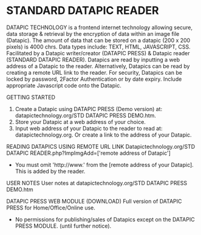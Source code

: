 # STANDARD DATAPIC READER

DATAPIC TECHNOLOGY is a
frontend internet technology allowing secure, data storage & retrieval by the encryption of data within an image file (Datapic). 
The amount of data that can be stored on a datapic (200 x 200 pixels) is 4000 chrs.  Data types include: TEXT, HTML, JAVASCRIPT, CSS.
Facilitated by a Datapic writer/creator (DATAPIC PRESS) & Datapic reader (STANDARD DATAPIC READER).
Datapics are  read by inputting a web address of a Datapic to the reader.
Alternatively, Datapics can be read  by creating a remote URL link to the reader.
For security, Datapics can be locked by password, 2Factor Authentication or by date expiry. Include appropriate Javascript code onto the Datapic.

GETTING STARTED
1. Create a Datapic using DATAPIC PRESS (Demo version) at: datapictechnology.org/STD DATAPIC PRESS DEMO.htm.
2. Store your Datapic at a web address of your choice.
3. Input web address of your Datapic to the reader to read at: datapictechnology.org.
Or create a link to the address of your Datapic.

READING DATAPICS USING REMOTE URL LINK
Datapictechnology.org/STD DATAPIC READER.php?ImpImgAdd=['remote address of Datapic'] 
* You must omit 'http://www.' from the [remote address of your Datapic]. This is added by the reader.

USER NOTES 
User notes at datapictechnology.org/STD DATAPIC PRESS DEMO.htm

DATAPIC PRESS WEB MODULE (DOWNLOAD)
Full version of DATAPIC PRESS for Home/Office/Online use.
* No permissions for publishing/sales of Datapics except on the DATAPIC PRESS MODULE.
(until further notice).

